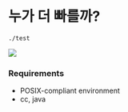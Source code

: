 누가 더 빠를까?
========

```console
./test
```

![](http://i.imgur.com/tyurc3D.png)

### Requirements
* POSIX-compliant environment
* cc, java
